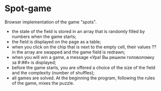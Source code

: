 ﻿# Spot-game

Browser implementation of the game "spots". 

- the state of the field is stored in an array that is randomly filled by numbers when the game starts;
- the field is displayed on the page as a table;
- when you click on the chip that is next to the empty cell, their values ??in the array are swapped and the game field is redrawn;
- when you will win a game, a message «Ура! Вы решили головоломку за #:##» is displayed;
- before the game starts, you are offered a choice of the size of the field and the complexity (number of shuffles);
- all games are solved. At the beginning the program, following the rules of the game, mixes the puzzle.